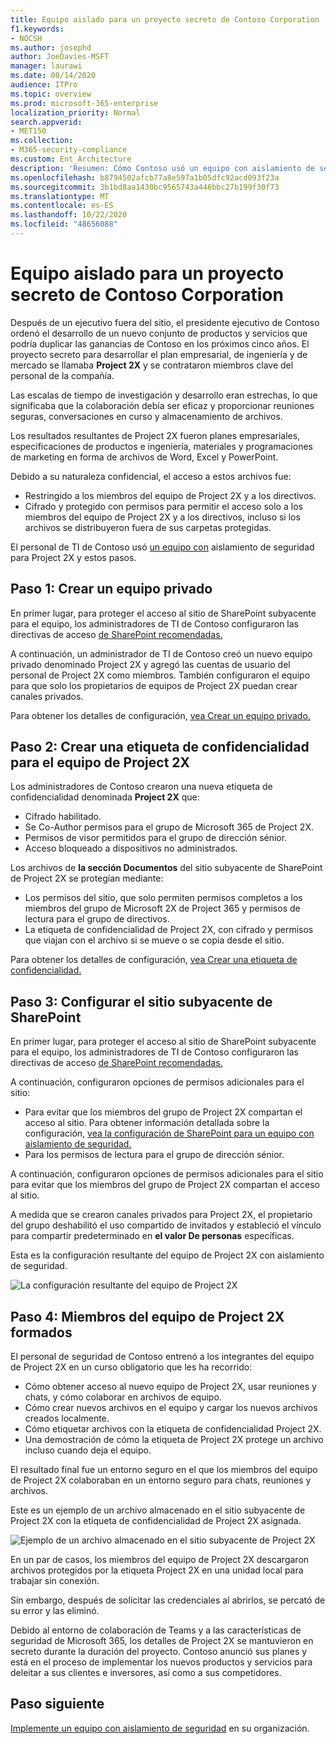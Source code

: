 ```yaml
---
title: Equipo aislado para un proyecto secreto de Contoso Corporation
f1.keywords:
- NOCSH
ms.author: josephd
author: JoeDavies-MSFT
manager: laurawi
ms.date: 08/14/2020
audience: ITPro
ms.topic: overview
ms.prod: microsoft-365-enterprise
localization_priority: Normal
search.appverid:
- MET150
ms.collection:
- M365-security-compliance
ms.custom: Ent_Architecture
description: 'Resumen: Cómo Contoso usó un equipo con aislamiento de seguridad para un proyecto secreto para desarrollar un nuevo conjunto de productos y servicios.'
ms.openlocfilehash: b8794502afcb77a8e597a1b05dfc92acd093f23a
ms.sourcegitcommit: 3b1bd8aa1430bc9565743a446bbc27b199f30f73
ms.translationtype: MT
ms.contentlocale: es-ES
ms.lasthandoff: 10/22/2020
ms.locfileid: "48656088"
---
```

# <a name="isolated-team-for-a-top-secret-project-of-the-contoso-corporation"></a>Equipo aislado para un proyecto secreto de Contoso Corporation

Después de un ejecutivo fuera del sitio, el presidente ejecutivo de Contoso ordenó el desarrollo de un nuevo conjunto de productos y servicios que podría duplicar las ganancias de Contoso en los próximos cinco años. El proyecto secreto para desarrollar el plan empresarial, de ingeniería y de mercado se llamaba **Project 2X** y se contrataron miembros clave del personal de la compañía. 

Las escalas de tiempo de investigación y desarrollo eran estrechas, lo que significaba que la colaboración debía ser eficaz y proporcionar reuniones seguras, conversaciones en curso y almacenamiento de archivos.

Los resultados resultantes de Project 2X fueron planes empresariales, especificaciones de productos e ingeniería, materiales y programaciones de marketing en forma de archivos de Word, Excel y PowerPoint. 

Debido a su naturaleza confidencial, el acceso a estos archivos fue:

- Restringido a los miembros del equipo de Project 2X y a los directivos.
- Cifrado y protegido con permisos para permitir el acceso solo a los miembros del equipo de Project 2X y a los directivos, incluso si los archivos se distribuyeron fuera de sus carpetas protegidas.

El personal de TI de Contoso usó [un equipo con](secure-teams-security-isolation.md) aislamiento de seguridad para Project 2X y estos pasos.

## <a name="step-1-created-a-private-team"></a>Paso 1: Crear un equipo privado

En primer lugar, para proteger el acceso al sitio de SharePoint subyacente para el equipo, los administradores de TI de Contoso configuraron las directivas de acceso [de SharePoint recomendadas.](../security/office-365-security/sharepoint-file-access-policies.md)

A continuación, un administrador de TI de Contoso creó un nuevo equipo privado denominado Project 2X y agregó las cuentas de usuario del personal de Project 2X como miembros. También configuraron el equipo para que solo los propietarios de equipos de Project 2X puedan crear canales privados.

Para obtener los detalles de configuración, [vea Crear un equipo privado.](secure-teams-security-isolation.md#create-a-private-team)

## <a name="step-2-created-a-sensitivity-label-for-the-project-2x-team"></a>Paso 2: Crear una etiqueta de confidencialidad para el equipo de Project 2X

Los administradores de Contoso crearon una nueva etiqueta de confidencialidad denominada **Project 2X** que:

- Cifrado habilitado.
- Se Co-Author permisos para el grupo de Microsoft 365 de Project 2X.
- Permisos de visor permitidos para el grupo de dirección sénior.
- Acceso bloqueado a dispositivos no administrados.

Los archivos de **la sección Documentos** del sitio subyacente de SharePoint de Project 2X se protegían mediante:

- Los permisos del sitio, que solo permiten permisos completos a los miembros del grupo de Microsoft 2X de Project 365 y permisos de lectura para el grupo de directivos.
- La etiqueta de confidencialidad de Project 2X, con cifrado y permisos que viajan con el archivo si se mueve o se copia desde el sitio.

Para obtener los detalles de configuración, [vea Crear una etiqueta de confidencialidad.](secure-teams-security-isolation.md#create-a-sensitivity-label)

## <a name="step-3-configured-the-underlying-sharepoint-site"></a>Paso 3: Configurar el sitio subyacente de SharePoint

En primer lugar, para proteger el acceso al sitio de SharePoint subyacente para el equipo, los administradores de TI de Contoso configuraron las directivas de acceso [de SharePoint recomendadas.](../security/office-365-security/sharepoint-file-access-policies.md)

A continuación, configuraron opciones de permisos adicionales para el sitio:

- Para evitar que los miembros del grupo de Project 2X compartan el acceso al sitio. Para obtener información detallada sobre la configuración, [vea la configuración de SharePoint para un equipo con aislamiento de seguridad.](secure-teams-security-isolation.md#sharepoint-settings)
- Para los permisos de lectura para el grupo de dirección sénior.

A continuación, configuraron opciones de permisos adicionales para el sitio para evitar que los miembros del grupo de Project 2X compartan el acceso al sitio. 

A medida que se crearon canales privados para Project 2X, el propietario del grupo deshabilitó el uso compartido de invitados y estableció el vínculo para compartir predeterminado en **el valor De personas** específicas.

Esta es la configuración resultante del equipo de Project 2X con aislamiento de seguridad.

![La configuración resultante del equipo de Project 2X](../media/contoso-team-for-top-secret-project.png)

 ## <a name="step-4-trained-project-2x-team-members"></a>Paso 4: Miembros del equipo de Project 2X formados

El personal de seguridad de Contoso entrenó a los integrantes del equipo de Project 2X en un curso obligatorio que les ha recorrido:

- Cómo obtener acceso al nuevo equipo de Project 2X, usar reuniones y chats, y cómo colaborar en archivos de equipo.
- Cómo crear nuevos archivos en el equipo y cargar los nuevos archivos creados localmente.
- Cómo etiquetar archivos con la etiqueta de confidencialidad Project 2X.
- Una demostración de cómo la etiqueta de Project 2X protege un archivo incluso cuando deja el equipo.

El resultado final fue un entorno seguro en el que los miembros del equipo de Project 2X colaboraban en un entorno seguro para chats, reuniones y archivos.

Este es un ejemplo de un archivo almacenado en el sitio subyacente de Project 2X con la etiqueta de confidencialidad de Project 2X asignada.

![Ejemplo de un archivo almacenado en el sitio subyacente de Project 2X](../media/contoso-team-for-top-secret-project-example.png)

En un par de casos, los miembros del equipo de Project 2X descargaron archivos protegidos por la etiqueta Project 2X en una unidad local para trabajar sin conexión. 

Sin embargo, después de solicitar las credenciales al abrirlos, se percató de su error y las eliminó.

Debido al entorno de colaboración de Teams y a las características de seguridad de Microsoft 365, los detalles de Project 2X se mantuvieron en secreto durante la duración del proyecto. Contoso anunció sus planes y está en el proceso de implementar los nuevos productos y servicios para deleitar a sus clientes e inversores, así como a sus competidores.

## <a name="next-step"></a>Paso siguiente

[Implemente un equipo con aislamiento de seguridad](secure-teams-security-isolation.md) en su organización.

